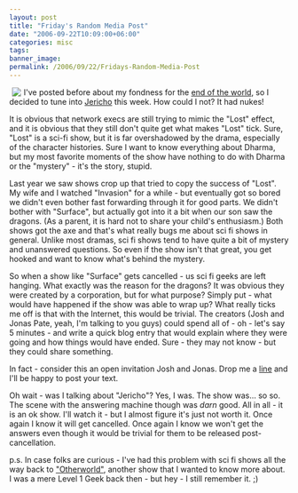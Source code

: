 ```yaml
---
layout: post
title: "Friday's Random Media Post"
date: "2006-09-22T10:09:00+06:00"
categories: misc 
tags: 
banner_image: 
permalink: /2006/09/22/Fridays-Random-Media-Post
---
```


<img src="http://ray.camdenfamily.com/images/jericho.jpg" align="left" hspace="5"> I've posted before about my fondness for the <a href="http://ray.camdenfamily.com/index.cfm/2006/8/21/TEOTWAWKI-A-good-Monday-post">end of the world</a>, so I decided to tune into <a href="http://www.cbs.com/primetime/jericho/">Jericho</a> this week. How could I not? It had nukes!
<br clear="left">
<!--more-->
It is obvious that network execs are still trying to mimic the "Lost" effect, and it is obvious that they still don't quite get what makes "Lost" tick. Sure, "Lost" is a sci-fi show, but it is far overshadowed by the drama, especially of the character histories. Sure I want to know everything about Dharma, but my most favorite moments of the show have nothing to do with Dharma or the "mystery" - it's the story, stupid. 

Last year we saw shows crop up that tried to copy the success of "Lost". My wife and I watched "Invasion" for a while - but eventually got so bored we didn't even bother fast forwarding through it for good parts. We didn't bother with "Surface", but actually got into it a bit when our son saw the dragons. (As a parent, it is hard not to share your child's enthusiasm.) Both shows got the axe and that's what really bugs me about sci fi shows in general. Unlike most dramas, sci fi shows tend to have quite a bit of mystery and unanswered questions. So even if the show isn't that great, you get hooked and want to know what's behind the mystery. 

So when a show like "Surface" gets cancelled - us sci fi geeks are left hanging. What exactly was the reason for the dragons? It was obvious they were created by a corporation, but for what purpose? Simply put - what would have happened if the show was able to wrap up? What really ticks me off is that with the Internet, this would be trivial. The creators (Josh and Jonas Pate, yeah, I'm talking to you guys) could spend all of - oh - let's say 5 minutes - and write a quick blog entry that would explain where they were going and how things would have ended. Sure - they may not know - but they could share something.

In fact - consider this an open invitation Josh and Jonas. Drop me a <a href="http://ray.camdenfamily.com/contact.cfm">line</a> and I'll be happy to post your text.

Oh wait - was I talking about "Jericho"? Yes, I was. The show was... so so. The scene with the answering machine though was <i>darn</i> good. All in all - it is an ok show. I'll watch it - but I almost figure it's just not worth it. Once again I know it will get cancelled. Once again I know we won't get the answers even though it would be trivial for them to be released post-cancellation. 

p.s. In case folks are curious - I've had this problem with sci fi shows all the way back to <a href="http://www.tv.com/otherworld/show/1907/summary.html?q=Otherworld&tag=search_results;title;0">"Otherworld"</a>, another show that I wanted to know more about. I was a mere Level 1 Geek back then - but hey - I still remember it. ;)